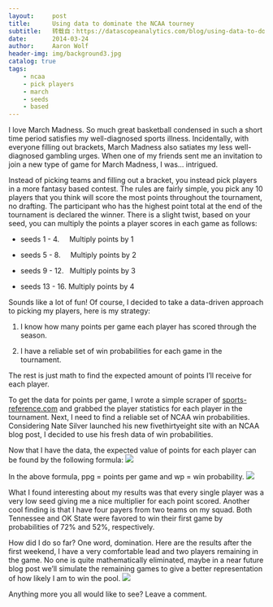 ```yaml
---
layout:     post
title:      Using data to dominate the NCAA tourney
subtitle:   转载自：https://datascopeanalytics.com/blog/using-data-to-dominate-the-ncaa-tourney/
date:       2014-03-24
author:     Aaron Wolf
header-img: img/background3.jpg
catalog: true
tags:
    - ncaa
    - pick players
    - march
    - seeds
    - based
---
```


I love March Madness. So much great basketball condensed in such a short time period satisfies my well-diagnosed sports illness. Incidentally, with everyone filling out brackets, March Madness also satiates my less well-diagnosed gambling urges. When one of my friends sent me an invitation to join a new type of game for March Madness, I was… intrigued.

Instead of picking teams and filling out a bracket, you instead pick players in a more fantasy based contest. The rules are fairly simple, you pick any 10 players that you think will score the most points throughout the tournament, no drafting. The participant who has the highest point total at the end of the tournament is declared the winner. There is a slight twist, based on your seed, you can multiply the points a player scores in each game as follows:

- seeds 1 - 4.     Multiply points by 1

- seeds 5 - 8.     Multiply points by 2

- seeds 9 - 12.   Multiply points by 3

- seeds 13 - 16. Multiply points by 4



Sounds like a lot of fun! Of course, I decided to take a data-driven approach to picking my players, here is my strategy: 

1. I know how many points per game each player has scored through the season.

1. I have a reliable set of win probabilities for each game in the tournament.



The rest is just math to find the expected amount of points I’ll receive for each player.

To get the data for points per game, I wrote a simple scraper of [sports-reference.com](http://www.sports-reference.com/cbb/postseason/2014-ncaa.html) and grabbed the player statistics for each player in the tournament. Next, I need to find a reliable set of NCAA win probabilities. Considering Nate Silver launched his new fivethirtyeight site with an NCAA blog post, I decided to use his fresh data of win probabilities.

Now that I have the data, the expected value of points for each player can be found by the following formula:
![](https://datascopeanalytics.com/blog/using-data-to-dominate-the-ncaa-tourney/image00.png)


In the above formula, ppg = points per game and wp = win probability.
![](https://datascopeanalytics.com/blog/using-data-to-dominate-the-ncaa-tourney/image02.jpg)



What I found interesting about my results was that every single player was a very low seed giving me a nice multiplier for each point scored. Another cool finding is that I have four payers from two teams on my squad. Both Tennessee and OK State were favored to win their first game by probabilities of 72% and 52%, respectively.

How did I do so far? One word, domination. Here are the results after the first weekend, I have a very comfortable lead and two players remaining in the game. No one is quite mathematically eliminated, maybe in a near future blog post we’ll simulate the remaining games to give a better representation of how likely I am to win the pool.
![](https://datascopeanalytics.com/blog/using-data-to-dominate-the-ncaa-tourney/image01.jpg)



Anything more you all would like to see? Leave a comment.
